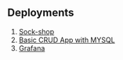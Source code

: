 ## Deployments

1. [Sock-shop](https://sock-shop.ekene.tech)
2. [Basic CRUD App with MYSQL](https://web-app.ekene.tech)
3. [Grafana](https://grafana.ekene.tech)